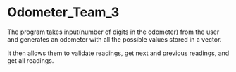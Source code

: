 # Odometer_Team_3

The program takes input(number of digits in the odometer) from the user 
and generates an odometer with all the possible values stored in a vector.

It then allows them to validate readings, get next and previous readings, and get all readings.

